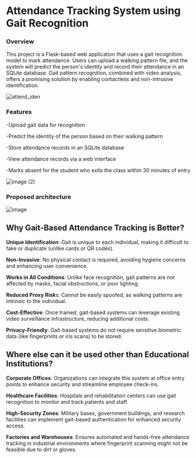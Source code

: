 # Attendance Tracking System using Gait Recognition

### Overview

This project is a Flask-based web application that uses a gait recognition model to mark attendance. Users can upload a walking pattern file, and the system will predict the person's identity and record their attendance in an SQLite database.
Gait pattern recognition, combined with video analysis, offers a promising solution by enabling contactless and non-intrusive identification.

![attend_iden](https://github.com/user-attachments/assets/fea7e8a7-bd6d-4510-b8a9-992172759802)


### Features


-Upload gait data for recognition

-Predict the identity of the person based on their walking pattern

-Store attendance records in an SQLite database

-View attendance records via a web interface

-Marks absent for the student who exits the class within 30 minutes of entry

![image (2)](https://github.com/user-attachments/assets/c51fcccf-c31d-498a-9aa7-bcb2fc554e2d)

### Proposed architecture

![image](https://github.com/user-attachments/assets/509415a2-9069-4b2c-b9c5-9054ed0d2a21)


## Why Gait-Based Attendance Tracking is Better?


**Unique Identification**: Gait is unique to each individual, making it difficult to fake or duplicate (unlike cards or QR codes).

**Non-Invasive**: No physical contact is required, avoiding hygiene concerns and enhancing user convenience.

**Works in All Conditions**: Unlike face recognition, gait patterns are not affected by masks, facial obstructions, or poor lighting.

**Reduced Proxy Risk**s: Cannot be easily spoofed, as walking patterns are intrinsic to the individual.

**Cost-Effective**: Once trained, gait-based systems can leverage existing video surveillance infrastructure, reducing additional costs.

**Privacy-Friendly**: Gait-based systems do not require sensitive biometric data (like fingerprints or iris scans) to be stored.


## Where else can it be used other than Educational Institutions?


**Corporate Offices**: Organizations can integrate this system at office entry points to enhance security and streamline employee check-ins.

**Healthcare Facilities**: Hospitals and rehabilitation centers can use gait recognition to monitor and track patients and staff.

**High-Security Zones**: Military bases, government buildings, and research facilities can implement gait-based authentication for enhanced security access.

**Factories and Warehouses**: Ensures automated and hands-free attendance tracking in industrial environments where fingerprint scanning might not be feasible due to dirt or gloves.



